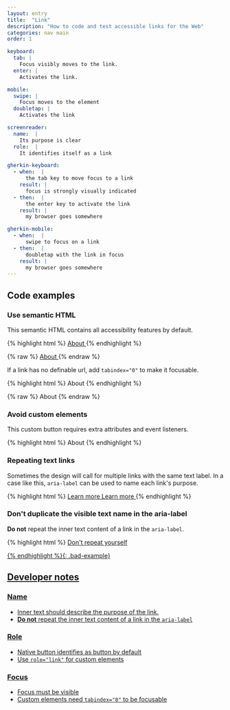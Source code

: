 ```yaml
---
layout: entry
title:  "Link"
description: "How to code and test accessible links for the Web"
categories: nav main
order: 1

keyboard:
  tab: |
    Focus visibly moves to the link.
  enter: |
    Activates the link.

mobile:
  swipe: |
    Focus moves to the element
  doubletap: |
    Activates the link

screenreader:
  name:  |
    Its purpose is clear
  role:  |
    It identifies itself as a link

gherkin-keyboard: 
  - when:  |
      the tab key to move focus to a link
    result: |
      focus is strongly visually indicated
  - then:  |
      the enter key to activate the link
    result: |
      my browser goes somewhere

gherkin-mobile:
  - when:  |
      swipe to focus on a link
  - then:  |
      doubletap with the link in focus
    result: |
      my browser goes somewhere
---
```


## Code examples

### Use semantic HTML
This semantic HTML contains all accessibility features by default. 

{% highlight html %}
<a href="/about/">
  About
</a>
{% endhighlight %}

{% raw %}
<example>
<a href="/about/">
  About
</a>
</example>
{% endraw %}

If a link has no definable url, add `tabindex="0"` to make it focusable.

{% highlight html %}
<a tabindex="0">
  About
</a>
{% endhighlight %}

{% raw %}
<example>
<a tabindex="0">
  About
</a>
</example>
{% endraw %}

### Avoid custom elements
This custom button requires extra attributes and event listeners.

{% highlight html %}
<custom-element role="link" tabindex="0">
  About
</custom-element>
{% endhighlight %}

### Repeating text links

Sometimes the design will call for multiple links with the same text label. In a case like this, `aria-label` can be used to name each link's purpose.

{% highlight html %}
<a href="/security/" aria-label="Security policy">
  Learn more
</a>
<a href="/privacy/" aria-label="Privacy policy">
  Learn more
</a>
{% endhighlight %}

### Don't duplicate the visible text name in the aria-label

**Do not** repeat the inner text content of a link in the `aria-label`.

{% highlight html %}
<a href="/dont-repeat-yourself/" 
   aria-label="Don't repeat yourself">
   Don't repeat yourself
</div>
{% endhighlight %}{: .bad-example}

## Developer notes

### Name
- Inner text should describe the purpose of the link.
- **Do not** repeat the inner text content of a link in the `aria-label`

### Role
- Native button identifies as button by default
- Use `role="link"` for custom elements

### Focus
- Focus must be visible
- Custom elements need `tabindex="0"` to be focusable

